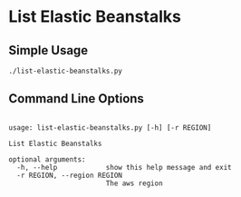 List Elastic Beanstalks
=========

## Simple Usage

```
./list-elastic-beanstalks.py
```

## Command Line Options

```

usage: list-elastic-beanstalks.py [-h] [-r REGION]

List Elastic Beanstalks

optional arguments:
  -h, --help            show this help message and exit
  -r REGION, --region REGION
                        The aws region

```
